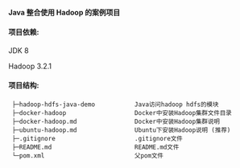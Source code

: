 #### Java 整合使用 Hadoop 的案例项目

#### 项目依赖:
  JDK 8
  
  Hadoop 3.2.1

#### 项目结构:
 ```
  ├─hadoop-hdfs-java-demo           Java访问hadoop hdfs的模块
  ├─docker-hadoop                   Docker中安装Hadoop集群文件目录
  ├─docker-hadoop.md                Docker中安装Hadoop集群说明
  ├─ubuntu-hadoop.md                Ubuntu下安装Hadoop说明 (推荐)
  ├─.gitignore                      .gitignore文件
  ├─README.md                       README.md文件
  └─pom.xml                         父pom文件
 ```
